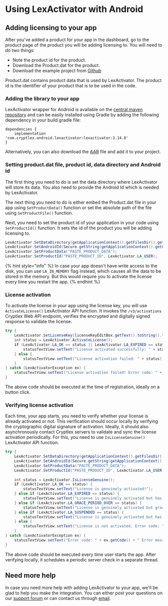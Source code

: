 # Using LexActivator with Android

## Adding licensing to your app <a id="adding-licensing-to-your-app"></a>

After you've added a product for your app in the dashboard, go to the product page of the product you will be adding licensing to. You will need to do two things:

* Note the product id for the product.
* Download the Product.dat for the product.
* Download the example project from [Github](https://github.com/cryptlex/lexactivator-android/tree/main/examples)

Product.dat contains product data that is used by LexActivator. The product id is the identifier of your product that is to be used in the code.

### Adding the library to your app <a id="adding-library-to-your-app"></a>

LexActivator wrapper for Android is available on the [central maven repository](https://search.maven.org/artifact/com.cryptlex.lexactivator/lexactivator) and can be easily installed using Gradle by adding the following dependency in your build.gradle file:

```markup
dependencies {
    implementation 'com.cryptlex.android.lexactivator:lexactivator:3.14.0'
}
```

Alternatively, you can also download the [AAR](https://repo1.maven.org/maven2/com/cryptlex/lexactivator/lexactivator/) file and add it to your project.

### Setting product.dat file, product id, data directory and Android id <a id="setting-product.dat-file-and-product-id"></a>

The first thing you need to do is set the data directory where LexActivator will store its data. You also need to provide the Android Id which is needed by LexActivator. 

The next thing you need to do is either embed the Product.dat file in your app using `SetProductData()` function or set the absolute path of the file using `SetProductFile()` function.

Next, you need to set the product id of your application in your code using `SetProductId()` function. It sets the id of the product you will be adding licensing to.

```java
LexActivator.SetDataDirectory(getApplicationContext().getFilesDir().getAbsolutePath());
LexActivator.SetAndroidId(Secure.getString(getApplicationContext().getContentResolver(), Secure.ANDROID_ID));
LexActivator.SetProductData("PASTE_PRODUCT_DATA");
LexActivator.SetProductId("PASTE_PRODUCT_ID", LexActivator.LA_USER);
```

{% hint style="info" %}
In case your app doesn't have write access to the disk, you can use `LA_IN_MEMORY` flag instead, which causes all the data to be stored in the memory. But this would require you to activate the license every time you restart the app.
{% endhint %}

### License activation <a id="license-activation"></a>

To activate the license in your app using the license key, you will use `ActivateLicense()` LexActivator API function. It invokes the `/v3/activations` Cryptlex Web API endpoint, verifies the encrypted and digitally signed response to validate the license.

```csharp
try {
    LexActivator.SetLicenseKey(licenseKeyEditBox.getText().toString().trim());
    int status = LexActivator.ActivateLicense();
    if (LexActivator.LA_OK == status || LexActivator.LA_EXPIRED == status || LexActivator.LA_SUSPENDED == status) {
        statusTextView.setText("License activated successfully: " + status);
    } else {
        statusTextView.setText("License activation failed: " + status);
    }
} catch (LexActivatorException ex) {
    statusTextView.setText("License activation failed! Error code: " + ex.getCode() + " Error message: " + ex.getMessage());
}
```

The above code should be executed at the time of registration, ideally on a button click.

### Verifying license activation <a id="verifying-license-activation"></a>

Each time, your app starts, you need to verify whether your license is already activated or not. This verification should occur locally by verifying the cryptographic digital signature of activation. Ideally, it should also asynchronously contact Cryptlex servers to validate and sync the license activation periodically. For this, you need to use `IsLicenseGenuine()` LexActivator API function.

```java
try {
    LexActivator.SetDataDirectory(getApplicationContext().getFilesDir().getAbsolutePath());
    LexActivator.SetAndroidId(Secure.getString(getApplicationContext().getContentResolver(), Secure.ANDROID_ID));
    LexActivator.SetProductData("PASTE_PRODUCT_DATA");
    LexActivator.SetProductId("PASTE_PRODUCT_ID", LexActivator.LA_USER);
    
    int status = LexActivator.IsLicenseGenuine();
    if (LexActivator.LA_OK == status) {
        statusTextView.setText("License is genuinely activated!");
    } else if (LexActivator.LA_EXPIRED == status) {
        statusTextView.setText("License is genuinely activated but has expired!");
    } else if (LexActivator.LA_GRACE_PERIOD_OVER == status) {
        statusTextView.setText("License is genuinely activated but grace period is over!");
    } else if (LexActivator.LA_SUSPENDED == status) {
        statusTextView.setText("License is genuinely activated but has been suspended!");
    } else {
        statusTextView.setText("License is not activated. Error code: " + status);
    }
} catch (LexActivatorException ex) {
    statusTextView.setText("Error code: " + ex.getCode() + " Error message: " + ex.getMessage());
}
```

The above code should be executed every time user starts the app. After verifying locally, it schedules a periodic server check in a separate thread.

## Need more help <a id="need-more-help"></a>

In case you need more help with adding LexActivator to your app, we'll be glad to help you make the integration. You can either post your questions on our [support forum](https://forums.cryptlex.com) or can contact us through [email](mailto:support@cryptlex.com?Subject=Using%20LexActivator).

